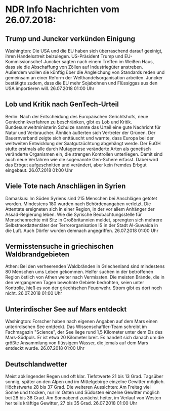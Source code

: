 # NDR Info Nachrichten vom 26.07.2018:


## Trump und Juncker verkünden Einigung
Washington: Die USA und die EU haben sich überraschend darauf geeinigt, ihren Handelsstreit beizulegen. US-Präsident Trump und EU-Kommissionschef Juncker sagten nach einem Treffen im Weißen Haus, dass sie die Abschaffung von Zöllen auf Industriegüter anstreben. Außerdem wollen sie künftig über die Angleichung von Standards reden und gemeinsam an einer Reform der Welthandelsorganisation arbeiten. Juncker bestätigte zudem, dass die EU mehr Sojabohnen und Flüssiggas aus den USA importieren will. 26.07.2018 01:00 Uhr 

## Lob und Kritik nach GenTech-Urteil
Berlin: Nach der Entscheidung des Europäischen Gerichtshofs, neue Gentechnikverfahren zu beschränken, gibt es Lob und Kritik. Bundesumweltministerin Schulze nannte das Urteil eine gute Nachricht für Natur und Verbraucher. Ähnlich äußerten sich Vertreter der Grünen. Der Bauernverband zeigte sich enttäuscht und warnte, dass Europa bei der weltweiten Entwicklung der Saatgutzüchtung abgehängt werde. Der EuGH stufte erstmals alle durch Mutagenese veränderte Arten als genetisch veränderte Organismen ein, die strengen Kontrollen unterliegen. Damit sind auch neue Verfahren wie die sogenannte Gen-Schere erfasst. Dabei wird das Erbgut aufgeschnitten und verändert, aber kein fremdes Erbgut eingebaut. 26.07.2018 01:00 Uhr 

## Viele Tote nach Anschlägen in Syrien
Damaskus: Im Süden Syriens sind 215 Menschen bei Anschlägen getötet worden. Mindestens 180 wurden nach Behördenangaben verletzt. Die Attentate ereigneten sich in einer Region, in der vor allem Anhänger der Assad-Regierung leben. Wie die Syrische Beobachtungsstelle für Menschenrechte mit Sitz in Großbritannien meldet, sprengten sich mehrere Selbstmordattentäter der Terrororganisation IS in der Stadt Al-Suwaida in die Luft. Auch Dörfer wurden demnach angegriffen. 26.07.2018 01:00 Uhr 

## Vermisstensuche in griechischen Waldbrandgebieten
Athen: Bei den verheerenden Waldbränden in Griechenland sind mindestens 80 Menschen ums Leben gekommen. Helfer suchen in der betroffenen Region östlich von Athen weiter nach Vermissten. Die meisten Brände, die in den vergangenen Tagen bewohnte Gebiete bedrohten, seien unter Kontrolle, hieß es von der griechischen Feuerwehr. Strom gibt es dort noch nicht. 26.07.2018 01:00 Uhr 

## Unterirdischer See auf Mars entdeckt
Washington:	Forscher haben nach eigenen Angaben auf dem Mars einen unterirdischen See entdeckt. Das Wissenschaftler-Team schreibt im Fachmagazin "Science", der See liege rund 1,5 Kilometer unter dem Eis des Mars-Südpols. Er ist etwa 20 Kilometer breit. Es handelt sich danach um die größte Ansammlung von flüssigem Wasser, die jemals auf dem Mars entdeckt wurde. 26.07.2018 01:00 Uhr 

## Deutschlandwetter
Meist abklingender Regen und oft klar. Tiefstwerte 21 bis 13 Grad. Tagsüber sonnig, später an den Alpen und im Mittelgebirge einzelne Gewitter möglich. Höchstwerte 28 bis 37 Grad. Die weiteren Aussichten: Am Freitag viel Sonne und trocken, nur im Osten und Südosten einzelne Gewitter möglich bei 28 bis 38 Grad. Am Sonnabend zunächst heiter, im Verlauf von Westen her teils kräftige Gewitter, 27 bis 35 Grad. 26.07.2018 01:00 Uhr 
